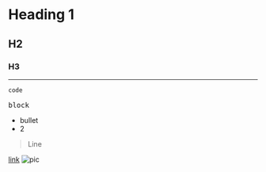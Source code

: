 # Heading 1
## H2
### H3

---

```python
code
```

<pre>block</pre>

- bullet
- 2

> Line

[link](www.google.com)
![pic](/image.png)

